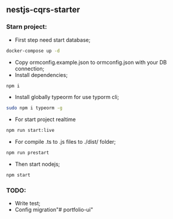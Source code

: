 ## nestjs-cqrs-starter

### Starn project:

- First step need start database; 

```bash
docker-compose up -d
```

- Copy ormconfig.example.json to ormconfig.json with your DB connection;
- Install dependencies;

```bash
npm i
```

- Install globally typeorm for use typorm cli;

```bash
sudo npm i typeorm -g
```

- For start project realtime 

```bash
npm run start:live
```

- For compile .ts to .js files to ./dist/ folder;

```bash
npm run prestart
```
- Then start nodejs;

```bash
npm start
```

### TODO:
- Write test;
- Config migration"# portfolio-ui" 
